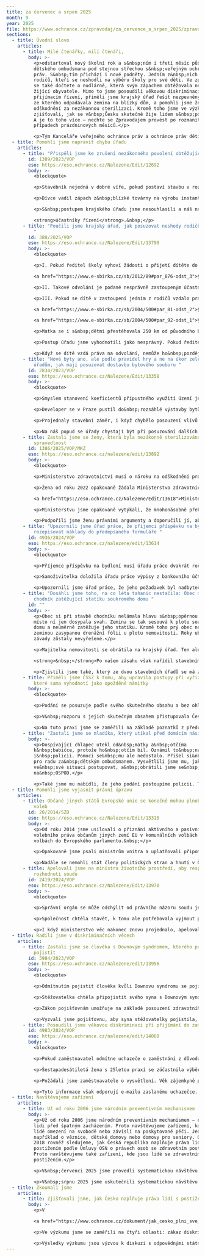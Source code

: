 ```yaml
---
title: za červenec a srpen 2025
month: 9
year: 2025
file: https://www.ochrance.cz/zpravodaj/za_cervence_a_srpen_2025/zpravodaj_cervenec_a_srpen_2025.pdf
sections:
  - title: Úvodní slovo
    articles:
      - title: Milé čtenářky, milí čtenáři,
        body: >-
          <p>odstartoval nový školní rok a s&nbsp;ním i třetí měsíc působení
          dětského ombudsmana pod stejnou střechou s&nbsp;veřejným ochráncem
          práv. S&nbsp;tím přichází i nové podněty. Jedním z&nbsp;nich je případ
          rodičů, kteří se neshodli na výběru školy pro své děti. Ve zpravodaji
          se také dočtete o nudlárně, která svým zápachem obtěžovala nedaleko
          žijící obyvatele. Mimo to jsme posoudili věkovou diskriminaci při
          přijímacím řízení, přiměli jsme krajský úřad řešit nezpevněný chodník,
          ze kterého odpadávala zemina na blízký dům, a pomohli jsme ženě získat
          odškodnění za nezákonnou sterilizaci. Kromě toho jsme ve výzkumu
          zjišťovali, jak se v&nbsp;Česku skutečně žije lidem s&nbsp;postižením.
          A je to toho více – nechte se Zpravodajem provést po rozmanitých
          případech prázdninových měsíců.</p>

          <p>Tým Kanceláře veřejného ochránce práv a ochránce práv dětí</p>
  - title: Pomohli jsme napravit chybu úřadu
    articles:
      - title: "Přispěli jsme ke zrušení nezákonného povolení obtěžující továrny "
        id: 1389/2023/VOP
        eso: https://eso.ochrance.cz/Nalezene/Edit/12692
        body: >-
          <blockquote>

          <p>Stavebník nejedná v dobré víře, pokud postaví stavbu v rozporu s povolením a teprve poté požádá o povolení změny stavby před dokončením. Úřad v takovém případě nemůže zamítnout odvolání opomenutých účastníků s odkazem na dobrou víru stavebníka.</p></blockquote>

          <p>Dívce vadil zápach z&nbsp;blízké továrny na výrobu instantních těstovin. Obtěžoval celou její rodinu i další lidi z&nbsp;okolí. Když si na továrnu stěžovali u krajského úřadu, řekl jim, že stavebník jednal v&nbsp;dobré víře. Továrna tedy může fungovat, i když byla povolená v&nbsp;rozporu se zákonem.&nbsp;</p>

          <p>S&nbsp;postupem krajského úřadu jsme nesouhlasili a náš názor jsme sdělili nadřízenému Ministerstvu pro místní rozvoj. To nám dalo za pravdu a nezákonné rozhodnutí úřadu zrušilo. Stavební úřad zahájil řízení o odstranění stavby a s&nbsp;lidmi žijícími v&nbsp;blízkosti továrny jedná jako s 

          <strong>účastníky řízení</strong>.&nbsp;</p>
      - title: "Poučili jsme krajský úřad, jak posuzovat neshody rodičů při výběru školy
          "
        id: 388/2025/VOP
        eso: https://eso.ochrance.cz/Nalezene/Edit/13790
        body: >-
          <blockquote>

          <p>I. Pokud ředitel školy vyhoví žádosti o přijetí dítěte do školy podané pouze jedním z rodičů a z odvolání druhého rodiče se dozví, že rodiče nejsou ve shodě, pozbývá nejpozději tímto okamžikem dobrou víru (

          <a href="https://www.e-sbirka.cz/sb/2012/89#par_876-odst_3">§ 876 odst. 3 občanského zákoníku</a>).</p>

          <p>II. Takové odvolání je podané nesprávně zastoupeným účastníkem řízení a hrozí, že jej ředitel školy jako nepřípustné zamítne. Předtím by ale ředitel měl účastníka o této vadě vyrozumět, vyzvat ho k nápravě (doložení souhlasu druhého rodiče nebo nahrazení jeho souhlasu soudem), stanovit mu k tomu přiměřenou lhůtu a poučit ho o následcích nesplnění výzvy.</p>

          <p>III. Pokud se dítě v zastoupení jedním z rodičů vzdalo práva na odvolání, ředitel školy nevěděl o neshodách rodičů a následně dítě v zastoupení druhého rodiče podalo odvolání, takové odvolání se jako nepřípustné zamítne (

          <a href="https://www.e-sbirka.cz/sb/2004/500#par_81-odst_2">§ 81 odst. 2</a> a&nbsp;

          <a href="https://www.e-sbirka.cz/sb/2004/500#par_92-odst_1">§ 92 odst. 1 správního řádu</a>).</p></blockquote>

          <p>Matka se i s&nbsp;dětmi přestěhovala 250 km od původního bydliště. Své potomky přihlásila do nové mateřské a základní školy. Ředitelé škol rozhodli o jejich přijetí. Když se o tom dozvěděl otec dětí, odvolal se. Krajský úřad ale jeho odvolání zamítl.&nbsp;</p>

          <p>Postup úřadu jsme vyhodnotili jako nesprávný. Pokud ředitelé o sporech rodičů nevěděli, mohli o přijetí rozhodnout na základě žádosti matky. Když ale otec včas podal odvolání, neshody rodičů vyšly najevo. Ředitelé měli proto požadovat doložení souhlasu matky nebo jeho nahrazení soudním rozhodnutím.&nbsp;</p>

          <p>Když se dítě vzdá práva na odvolání, nemůže ho&nbsp;později podat. Takové odvolání je potřeba zamítnout jako nepřípustné. Krajský úřad přislíbil, že naše doporučení zohlední ve své budoucí praxi.&nbsp;</p>
      - title: "Nové byty ano, ale podle pravidel hry a ne na úkor zeleně. Poradili jsme
          úřadům, jak mají posuzovat dostavbu bytového souboru "
        id: 2834/2023/VOP
        eso: https://eso.ochrance.cz/Nalezene/Edit/13358
        body: >-
          <blockquote>

          <p>Smyslem stanovení koeficientů přípustného využití území je regulace obytné zástavby v návaznosti na sledované parametry (např. minimální podíl zeleně, maximální podlažní plocha). Pro účely ověření splnění koeficientu přípustné míry využití území nelze zahrnout tentýž pozemek postupně do výpočtu různých (etap) záměrů.</p></blockquote>

          <p>Developer se v Praze pustil do&nbsp;rozsáhlé výstavby bytů. Zjistili jsme, že při jejím posuzování úřady nepostupovaly příliš důsledně.&nbsp;</p>

          <p>Projednaly stavební záměr, i když chybělo posouzení vlivů na životní prostředí, které by jej zhodnotilo jako celek. Také tolerovaly, aby developer používal nesprávné podklady pro výpočet koeficientu zeleně. V&nbsp;důsledku toho pak mohla být na její úkor navýšena obytná plocha bytové zástavby.</p>

          <p>Na náš popud se úřady chystají být při posuzování dalších etap výstavby komplexu důslednější.&nbsp;</p>
      - title: Zastali jsme se ženy, která byla nezákonně sterilizována a roky čekala na
          spravedlnost
        id: 1386/2025/VOP/MKZ
        eso: https://eso.ochrance.cz/nalezene/edit/13892
        body: >-
          <blockquote>

          <p>Ministerstvo zdravotnictví musí o nároku na odškodnění protiprávní sterilizace rozhodnout nejdéle do 60 dnů ode dne podání žádosti. Pokud správní soud zruší zamítavé rozhodnutí ministerstva i ministra, a vrátí jim věc zpět, je ministerstvo povinno rozhodnout do 60 dnů ode dne jejího obdržení.</p></blockquote>

          <p>Žena od roku 2022 opakovaně žádala Ministerstvo zdravotnictví o odškodnění za protiprávní sterilizaci. 

          <a href="https://eso.ochrance.cz/Nalezene/Edit/13618">Ministerstvo její žádosti zamítalo</a>. Prý neprokázala, že jí byla sterilizace provedena v&nbsp;rozporu s&nbsp;právem.&nbsp;</p>

          <p>Ministerstvu jsme opakovaně vytýkali, že mnohonásobně překročilo lhůtu na vyřízení. Žádosti navíc zamítlo v&nbsp;rozporu s&nbsp;dochovanou částí zdravotnické dokumentace.&nbsp;</p>

          <p>Podpořili jsme ženu právními argumenty a doporučili jí, aby se obrátila na soud. Ten ministerstvu vrátil věc k dalšímu řízení. Až poté ministerstvo žadatelce přiznalo odškodnění 300 tisíc Kč. Nebyla totiž dostatečně poučena o důsledcích sterilizace. Žena se tak po dlouhých třech letech od podání žádosti dočkala zadostiučinění.&nbsp;</p>
      - title: "Upozornili jsme úřad práce, že příjemci příspěvku na bydlení nemusí vždy
          rozepisovat náklady do předepsaného formuláře "
        id: 4936/2024/VOP
        eso: https://eso.ochrance.cz/nalezene/edit/13614
        body: >-
          <blockquote>

          <p>Příjemce příspěvku na bydlení musí úřadu práce dvakrát ročně doložit výši příjmů a uhrazených nákladů na bydlení v předchozím kalendářním čtvrtletí. Na rozdíl od žádosti o dávku však zákon nevyžaduje, aby tak učinil na předepsaném formuláři.</p></blockquote>

          <p>Samoživitelka doložila úřadu práce výpisy z bankovního účtu. Prokazovala jimi platby nákladů na bydlení za předchozí kalendářní čtvrtletí. Platby se shodovaly s výší sjednaných úhrad podle nájemní smlouvy. Úřadu práce však výpisy nestačily a vyzval samoživitelku, aby uhrazené náklady vypsala do předepsaného formuláře. Až poté, co to udělala, pokračoval ve výplatě dávky.</p>

          <p>Upozornili jsme úřad práce, že jeho požadavek byl nadbytečný. Ten s námi však nesouhlasil. Za pravdu nám dalo až Ministerstvo práce a sociálních věcí. Úřad práce poučilo, že má předepsaný formulář žádat jen tehdy, je-li to nezbytné.</p>
      - title: "Dosáhli jsme toho, na co léta tahanic nestačila: Obec musí opravit
          chodník zatěžující statiku soukromého domu "
        id: ""
        body: >-
          <p>Obec si při stavbě chodníku nelámala hlavu s&nbsp;opěrnou zdí a
          místo ní jen dosypala svah. Zemina se tak sesouvá k plotu soukromého
          domu a neúměrně zatěžuje jeho statiku. Kromě toho prý obec nevyčistila
          zeminou zasypanou drenážní fólii u plotu nemovitosti. Roky uběhly a
          závady zůstaly nevyřešené.</p>

          <p>Majitelka nemovitosti se obrátila na krajský úřad. Ten ale omylem posuzoval jiné námitky.

          <strong>&nbsp;</strong>Po našem zásahu však nařídil stavebnímu úřadu na místě zkontrolovat, jestli je fólie čistá a případ dořešit.&nbsp;</p>

          <p>Zjistili jsme také, který ze dvou stavebních úřadů se má zabývat chybějící opěrnou zdí a vyzvali jsme ho k řešení. Výsledek? Stavební úřad rozhodl o odstranění stavby.&nbsp;</p>
      - title: Přiměli jsme ČSSZ k tomu, aby upravila postupy při vyřizování podání,
          které sama vyhodnotí jako opožděné námitky
        body: >-
          <blockquote>

          <p>Podání se posuzuje podle svého skutečného obsahu a bez ohledu na to, jak je označeno.</p></blockquote>

          <p>V&nbsp;rozporu s jejich skutečným obsahem přistupovala Česká správa sociálního zabezpečení (ČSSZ) k&nbsp;některým podáním jako k námitkám proti rozhodnutí o důchodu. Stačilo jí k&nbsp;tomu, když podatel označil podání jako námitku nebo odvolání.&nbsp;A protože je obdržela až po uplynutí lhůty k&nbsp;podání námitek, zamítla je pro opožděnost. Takto postupovala třeba v případě žádosti o změnu důchodu. Podobně vyhodnocovala podání, kterými podatel jen žádal o&nbsp;vysvětlení, radu, nebo třeba o&nbsp;prodloužení lhůty k&nbsp;vrácení splátky důchodu.&nbsp;</p>

          <p>Na tuto praxi jsme se zaměřili na základě poznatků z předchozí činnosti.&nbsp;Z&nbsp;vlastní iniciativy jsme prověřili namátkou vybraný vzorek 41 případů, ve kterém jsme odhalili 10 chyb. ČSSZ nejprve jakékoliv pochybení odmítala, postupně vyhověla všem opatřením k&nbsp;nápravě, které jsme navrhli. Proškolila pracovníky, jak posuzovat podání z&nbsp;hlediska obsahu. Nyní už&nbsp;v&nbsp;případě nejasností vyzývá podatele k&nbsp;odstranění nedostatků. Vyrozumívá je, pokud nezjistí důvod pro&nbsp;přezkoumání rozhodnutí mimo řízení o&nbsp;námitkách.</p>
      - title: "Zastali jsme se mladíka, který utíkal před domácím násilím "
        body: >-
          <p>Dospívající chlapec utekl od&nbsp;matky a&nbsp;otčíma
          k&nbsp;babičce, protože ho&nbsp;otčím bil. Oznámil to&nbsp;na OSPOD
          i&nbsp;policii. Pomoci se&nbsp;mu ale nedostalo. Přišel si&nbsp;tak
          pro radu za&nbsp;dětským ombudsmanem. Vysvětlili jsme mu, jak může
          ve&nbsp;své situaci postupovat, a&nbsp;obrátili jsme se&nbsp;i
          na&nbsp;OSPOD.</p>

          <p>Také jsme mu nabídli, že jeho podání postoupíme policii. To nevyužil, ale rozhodl se naše poučení využít k tomu, že na policii půjde znovu sám, ale nenechá se již odbýt.</p>
  - title: Pomohli jsme vyjasnit právní úpravu
    articles:
      - title: Občané jiných států Evropské unie se konečně mohou plnohodnotně účastnit
          voleb
        id: 20/2014/SZD
        eso: https://eso.ochrance.cz/Nalezene/Edit/13310
        body: >-
          <p>Od roku 2014 jsme usilovali o přiznání aktivního a pasivního
          volebního práva občanům jiných zemí EU v komunálních volbách a ve
          volbách do Evropského parlamentu.&nbsp;</p>

          <p>Opakovaně jsme psali ministrům vnitra a uplatňovali připomínky k návrhům zákonů. V roce 2019 se podařilo dosáhnout změny právní úpravy. Díky ní již mohli tito občané v uvedených volbách volit a také být voleni, avšak pouze jako nestraníci.</p>

          <p>Nadále se nemohli stát členy politických stran a hnutí v České republice, což podle nás představovalo diskriminaci. V listopadu 2024 nám dal za pravdu Soudní dvůr Evropské unie. Ministerstvo vnitra pak v červenci 2025 přijalo novelu zákona o sdružování v politických stranách, na základě které se členy politických stran a hnutí mohou stát také občané jiných států EU.</p>
      - title: Apelovali jsme na ministra životního prostředí, aby respektoval
          rozhodnutí soudu
        id: 2419/2024/VOP
        eso: https://eso.ochrance.cz/Nalezene/Edit/13970
        body: >-
          <blockquote>

          <p>Správní orgán se může odchýlit od právního názoru soudu jen tehdy, pokud se podstatně změnily okolnosti věci. Bude tomu tak zejména v případě nově zjištěných skutečností nebo v případě změny právní úpravy. Důvody, které správní orgán vedly k odchylnému postupu, musí popsat v odůvodnění svého rozhodnutí.</p></blockquote>

          <p>Společnost chtěla stavět, k tomu ale potřebovala vyjmout pozemek ze zemědělského půdního fondu. Kvůli sporům se věc dostala k soudu. Ten rozhodl, aby ministr životního prostředí znovu posoudil, zda je, či není vyjmutí možné. Ministr záležitost přehodnotil z hlediska právního úkonu, neposoudil ji však věcně. Bez vážného důvodu se tak odchýlil od rozhodnutí soudu a projednávání věci se tím protáhlo. S našimi výtkami ministr nesouhlasil.&nbsp;</p>

          <p>I když ministerstvo věc nakonec znovu projednalo, apelovali jsme na ministra, aby podobnou situaci v budoucnu nedopustil.</p>
  - title: Radili jsme v diskriminačních věcech
    articles:
      - title: Zastali jsme se člověka s Downovým syndromem, kterého pojišťovna odmítla
          pojistit
        id: 3984/2023/VOP
        eso: https://eso.ochrance.cz/nalezene/edit/13956
        body: >-
          <blockquote>

          <p>Odmítnutím pojistit člověka kvůli Downovu syndromu se pojišťovna dopouští přímé diskriminace z důvodu zdravotního postižení.</p></blockquote>

          <p>Stěžovatelka chtěla připojistit svého syna s Downovým syndromem. Když si pojišťovna postižení dítěte uvědomila, pojištění odmítla. Argumentovala zvýšeným zdravotním rizikem.</p>

          <p>Zákon pojišťovnám umožňuje na základě posouzení zdravotního stavu přiměřeně navýšit pojistné nebo upravit pojistné plnění. Pojišťovna ale nemůže z důvodu zdravotního stavu pojištěnce automaticky odmítnout uzavřít pojistnou smlouvu. Takový postup je přímou diskriminací.</p>

          <p>Vyzvali jsme pojišťovnu, aby syna stěžovatelky pojistila, případně se stěžovatelkou jednala o vhodném nastavení pojištění.</p>
      - title: Posoudili jsme věkovou diskriminaci při přijímání do zaměstnání
        id: 4983/2024/VOP
        eso: https://eso.ochrance.cz/nalezene/edit/14060
        body: >-
          <blockquote>

          <p>Pokud zaměstnavatel odmítne uchazeče o zaměstnání z důvodu jeho vyššího věku, jedná se o přímou diskriminaci.</p></blockquote>

          <p>Šestapadesátiletá žena s 25letou praxí se zúčastnila výběrového řízení. Posléze dostala e-mailem reakci, že byla kvalitní kandidátkou. Řízení však bylo zrušeno a společnost nyní hledá spíše juniorního kolegu.&nbsp;</p>

          <p>Požádali jsme zaměstnavatele o vysvětlení. Věk zájemkyně prý nehrál roli, ale nepodala přesvědčivý výkon. A protože nikoho vhodného nenašel, vypsal nový inzerát.</p>

          <p>Tyto informace však odporují e-mailu zaslanému uchazečce. Podezření na věkovou diskriminaci tedy trvá. Před soudem by e-mail spolu s tvrzením uchazečky stačily k přesunu důkazního břemene na zaměstnavatele, který by musel důvody svého postupu doložit.</p>
  - title: Navštěvujeme zařízení
    articles:
      - title: Už od roku 2006 jsme národním preventivním mechanismem
        body: >-
          <p>Už od roku 2006 jsme národním preventivním mechanismem – chráníme
          lidi před špatným zacházením. Proto navštěvujeme zařízení, kde jsou
          lidé omezení na svobodě nebo závislí na poskytované péči. Jedná se
          například o věznice, dětské domovy nebo domovy pro seniory. Od roku
          2018 rovněž sledujeme, jak Česká republika naplňuje práva lidí s
          postižením podle Úmluvy OSN o právech osob se zdravotním postižením.
          Proto navštěvujeme také zařízení, kde jsou lidé se zdravotním
          postižením.</p>

          <p>V&nbsp;červenci 2025 jsme provedli systematickou návštěvu policejních cel v&nbsp;ulici Bartolomějská a na Malé Straně v&nbsp;Praze. Sledovali jsme průběh trestu vyhoštění z&nbsp;Vazební věznice Praha Ruzyně na Letiště Václava Havla.</p>

          <p>V&nbsp;srpnu 2025 jsme uskutečnili systematickou návštěvu policejních cel v&nbsp;Mnichově Hradišti, Domova pro osoby se zdravotním postižením „Nováček“ v&nbsp;Plzni, Zařízení pro děti vyžadující okamžitou pomoc (ZDVOP) ve Dvoře Králové nad Labem a neregistrovaných zařízení sociálních služeb Spolek seniorů HVĚZDIČKA z.s. v&nbsp;Šardicích.</p>
  - title: Zkoumali jsme
    articles:
      - title: Zjišťovali jsme, jak Česko naplňuje práva lidí s postižením
        body: >-
          <p>V 

          <a href="https://www.ochrance.cz/dokument/jak_cesko_plni_sve_povinnosti_z_umluvy_o_pravech_osob_se_zdravotnim_postizenim/analyza_s_vyuzitim_lidskopravnich_ukazatelu.pdf">novém výzkumu</a> jsme se zaměřili na to, jak stát naplňuje některé sliby dané přijetím Úmluvy o právech osob se zdravotním postižením. Ověřovali jsme, jak vypadá skutečný život lidí s postižením. A také to, jaké dopady na ně má chování státu. Zjistili jsme, že (podle lidskoprávních ukazatelů) stát plní své povinnosti jen z 38 %.</p>

          <p>Ve výzkumu jsme se zaměřili na čtyři oblasti: zákaz diskriminace, rovnost před zákonem, nezávislý způsob života a práci a zaměstnání. Nejlépe je na tom oblast antidiskriminace (49 %), nejhůře oblast rovnosti před zákonem (28 %).</p>

          <p>Výsledky výzkumu jsou výzvou k diskuzi s odpovědnými státními institucemi. Zároveň slouží jako podklad, z něhož budeme vycházet při komunikaci s Výborem OSN pro práva osob se zdravotním postižením v Ženevě. Z výzkumné zprávy mohou rovněž čerpat organizace hájící práva a zájmy lidí s postižením a akademický sektor.</p>
---
```

